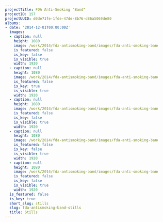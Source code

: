 ```yaml
---
projectTitle: FDA Anti-Smoking "Band"
projectID: 157
projectUUID: d0de71fe-1fde-47de-8b76-d86a5069de80
albums:
- date: '2014-12-01T00:00:00Z'
  images:
  - caption: null
    height: 1080
    image: /work/2014/fda-antismoking-band/images/fda-anti-smoking-band-01.jpg
    is_featured: false
    is_key: false
    is_visible: true
    width: 1920
  - caption: null
    height: 1080
    image: /work/2014/fda-antismoking-band/images/fda-anti-smoking-band-02.jpg
    is_featured: false
    is_key: true
    is_visible: true
    width: 1920
  - caption: null
    height: 1080
    image: /work/2014/fda-antismoking-band/images/fda-anti-smoking-band-03.jpg
    is_featured: false
    is_key: false
    is_visible: true
    width: 1920
  - caption: null
    height: 1080
    image: /work/2014/fda-antismoking-band/images/fda-anti-smoking-band-04.jpg
    is_featured: false
    is_key: false
    is_visible: true
    width: 1920
  - caption: null
    height: 1080
    image: /work/2014/fda-antismoking-band/images/fda-anti-smoking-band-05.jpg
    is_featured: false
    is_key: false
    is_visible: true
    width: 1920
  is_featured: false
  is_key: true
  short_slug: stills
  slug: fda-antismoking-band-stills
  title: Stills
---
```

